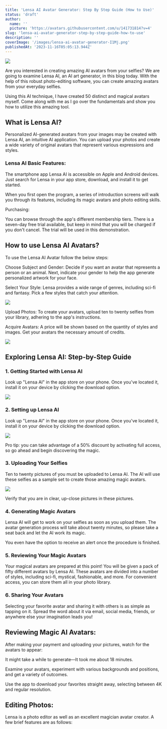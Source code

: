 ```yaml
---
title: 'Lensa AI Avatar Generator: Step By Step Guide (How to Use)'
status: 'draft'
author:
  name: ''
  picture: 'https://avatars.githubusercontent.com/u/141731814?v=4'
slug: 'lensa-ai-avatar-generator-step-by-step-guide-how-to-use'
description: ''
coverImage: '/images/lensa-ai-avatar-generator-I1Mj.png'
publishedAt: '2023-11-16T05:05:13.944Z'
---
```


![](/images/lensa-ai-avatar-generator-k2Mj.png)

Are you interested in creating amazing AI avatars from your selfies? We are going to examine Lensa AI, an AI art generator, in this blog today. With the help of this robust photo-editing software, you can create amazing avatars from your everyday selfies.

Using this AI technique, I have created 50 distinct and magical avatars myself. Come along with me as I go over the fundamentals and show you how to utilize this amazing tool.

## **What is Lensa AI?**

Personalized AI-generated avatars from your images may be created with Lensa AI, an intuitive AI application. You can upload your photos and create a wide variety of original avatars that represent various expressions and styles.

### **Lensa AI Basic Features:**

The smartphone app Lensa AI is accessible on Apple and Android devices. Just search for Lensa in your app store, download, and install it to get started.

When you first open the program, a series of introduction screens will walk you through its features, including its magic avatars and photo editing skills.

Purchasing:

You can browse through the app's different membership tiers. There is a seven-day free trial available, but keep in mind that you will be charged if you don't cancel. The trial will be used in this demonstration.

## **How to use Lensa AI Avatars?**

To use the Lensa AI Avatar follow the below steps:

Choose Subject and Gender: Decide if you want an avatar that represents a person or an animal. Next, indicate your gender to help the app generate personalized artwork for your face.

Select Your Style: Lensa provides a wide range of genres, including sci-fi and fantasy. Pick a few styles that catch your attention.

![](/images/image-94-QyMj.png)

Upload Photos: To create your avatars, upload ten to twenty selfies from your library, adhering to the app's instructions.

Acquire Avatars: A price will be shown based on the quantity of styles and images. Get your avatars the necessary amount of credits.

![](/images/image-95-MxNz.png)

## **Exploring Lensa AI: Step-by-Step Guide**

### **1\. Getting Started with Lensa AI**

Look up "Lensa AI" in the app store on your phone. Once you've located it, install it on your device by clicking the download option.

![](/images/image-90-U4Nz.png)

### **2\. Setting up Lensa AI**

Look up "Lensa AI" in the app store on your phone. Once you've located it, install it on your device by clicking the download option.

![](/images/image-91-k2NT.png)

Pro tip: you can take advantage of a 50% discount by activating full access, so go ahead and begin discovering the magic.

### **3\. Uploading Your Selfies**

Ten to twenty pictures of you must be uploaded to Lensa AI. The AI will use these selfies as a sample set to create those amazing magic avatars.

![](/images/image-92-Q0Nz.png)

Verify that you are in clear, up-close pictures in these pictures.

### **4\. Generating Magic Avatars**

Lensa AI will get to work on your selfies as soon as you upload them. The avatar generation process will take about twenty minutes, so please take a seat back and let the AI work its magic.

You even have the option to receive an alert once the procedure is finished.

### **5\. Reviewing Your Magic Avatars**

Your magical avatars are prepared at this point! You will be given a pack of fifty different avatars by Lensa AI. These avatars are divided into a number of styles, including sci-fi, mystical, fashionable, and more. For convenient access, you can store them all in your photo library.

### **6\. Sharing Your Avatars**

Selecting your favorite avatar and sharing it with others is as simple as tapping on it. Spread the word about it via email, social media, friends, or anywhere else your imagination leads you!

## **Reviewing Magic AI Avatars:**

After making your payment and uploading your pictures, watch for the avatars to appear:

It might take a while to generate—It took me about 18 minutes.

Examine your avatars, experiment with various backgrounds and positions, and get a variety of outcomes.

Use the app to download your favorites straight away, selecting between 4K and regular resolution.

## **Editing Photos:**

Lensa is a photo editor as well as an excellent magician avatar creator. A few brief features are as follows:



<br>

